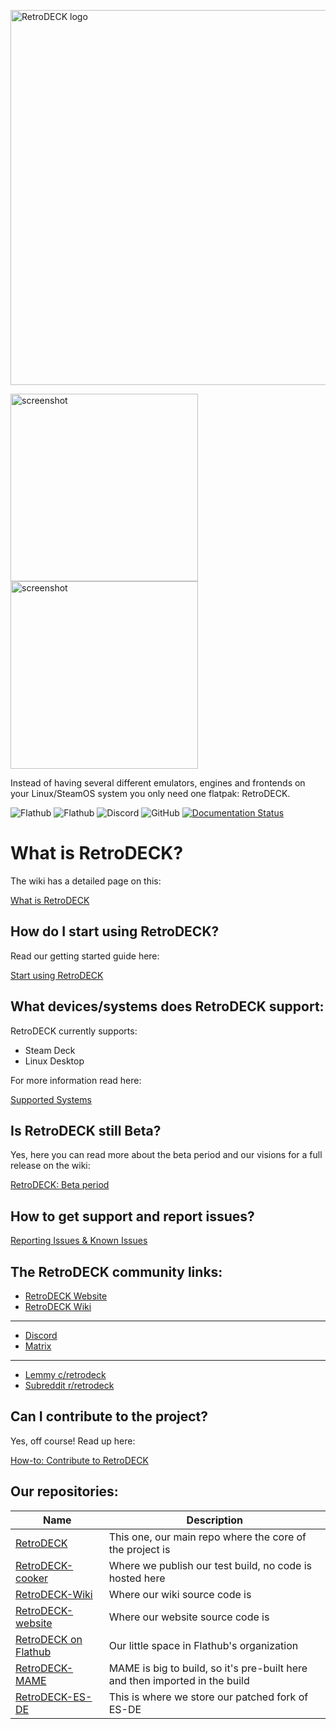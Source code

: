 <p float="center">
    <img src="https://github.com/XargonWan/RetroDECK/blob/main/res/logo.png?raw=true" alt="RetroDECK logo" width="600"/>
</p>

<p float="center">
<img src="https://github.com/XargonWan/RetroDECK/blob/main/res/screenshots/screen05.jpeg?raw=true" alt="screenshot" width="300"/>
<img src="https://github.com/XargonWan/RetroDECK/blob/main/res/screenshots/screen06.jpeg?raw=true" alt="screenshot" width="300"/>
</p>

Instead of having several different emulators, engines and frontends on your Linux/SteamOS system you only need one flatpak: RetroDECK.

![Flathub](https://img.shields.io/flathub/downloads/net.retrodeck.retrodeck)
![Flathub](https://img.shields.io/flathub/v/net.retrodeck.retrodeck)
![Discord](https://img.shields.io/discord/951662718102962256?label=discord)
![GitHub](https://img.shields.io/github/license/XargonWan/RetroDECK)
[![Documentation Status](https://readthedocs.org/projects/retrodeck/badge/?version=latest)](https://retrodeck.readthedocs.io/en/latest/?badge=latest)

# What is RetroDECK?

The wiki has a detailed page on this:  

[What is RetroDECK](https://retrodeck.readthedocs.io/en/latest/wiki_about/what-is-retrodeck/)

## How do I start using RetroDECK?

Read our getting started guide here:

[Start using RetroDECK](https://retrodeck.readthedocs.io/en/latest/wiki_general/retrodeck-start/)

## What devices/systems does RetroDECK support: 

RetroDECK currently supports:

- Steam Deck
- Linux Desktop

For more information read here:

[Supported Systems](https://retrodeck.readthedocs.io/en/latest/wiki_general/supported-devices/)

## Is RetroDECK still Beta?

Yes, here you can read more about the beta period and our visions for a full release on the wiki:

[RetroDECK: Beta period](https://retrodeck.readthedocs.io/en/latest/wiki_general/beta-period/)

## How to get support and report issues? 

[Reporting Issues & Known Issues](https://retrodeck.readthedocs.io/en/latest/wiki_bugs/known-issues/)

## The RetroDECK community links:

- [RetroDECK Website](https://retrodeck.net)
- [RetroDECK Wiki](https://github.com/XargonWan/RetroDECK/wiki)

---

- [Discord](https://discord.gg/WDc5C9YWMx) 
- [Matrix](https://matrix.to/#/#retrodeck:matrix.org)

---

- [Lemmy c/retrodeck](https://lemmy.zip/c/retrodeck)
- [Subreddit r/retrodeck](https://www.reddit.com/r/retrodeck)



## Can I contribute to the project?

Yes, off course! Read up here:

[How-to: Contribute to RetroDECK](https://retrodeck.readthedocs.io/en/latest/wiki_community/contibute-rd/)

## Our repositories:
| Name          | Description  |
|-------------------------------------------------------------|-----------------------------------------------------------|
| [RetroDECK](https://github.com/XargonWan/RetroDECK)          | This one, our main repo where the core of the project is  |
| [RetroDECK-cooker](https://github.com/XargonWan/RetroDECK-cooker)  | Where we publish our test build, no code is hosted here |
| [RetroDECK-Wiki](https://github.com/XargonWan/RetroDECK-Wiki)  | Where our wiki source code is |
| [RetroDECK-website](https://github.com/XargonWan/RetroDECK-website)  | Where our website source code is |
| [RetroDECK on Flathub](https://github.com/flathub/net.retrodeck.retrodeck) | Our little space in Flathub's organization                 |
| [RetroDECK-MAME](https://github.com/XargonWan/RetroDECK-MAME)   | MAME is big to build, so it's pre-built here and then imported in the build |
| [RetroDECK-ES-DE](https://github.com/XargonWan/RetroDECK-ES-DE)  | This is where we store our patched fork of ES-DE          |
